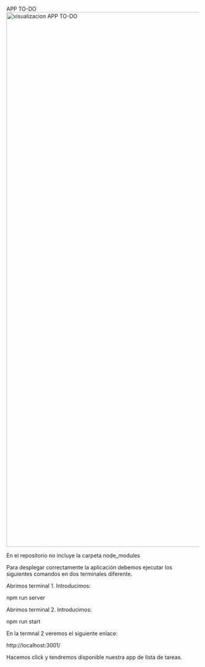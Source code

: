 APP TO-DO
<img width="1393" alt="visualizacion APP TO-DO" src="https://user-images.githubusercontent.com/96742558/193477003-4c45621a-391c-4dda-81ee-eea192f22a30.png">



En el repositorio no incluye la carpeta node_modules

Para desplegar correctamente la aplicación debemos ejecutar los siguientes comandos en dos terminales diferente. 

Abrimos terminal 1. 
Introducimos:

npm run server 

Abrimos terminal 2. 
Introducimos: 

npm run start


En la termnal 2 veremos el siguiente enlace: 

http://localhost:3001/

Hacemos click y tendremos disponible nuestra app de lista de tareas. 



